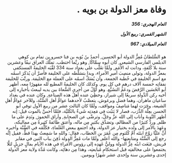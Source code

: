 <h1 dir="rtl">وفاة معز الدولة بن بويه .</h1>

<h5 dir="rtl">العام الهجري:  356

الشهر القمري: ربيع الأول

العام الميلادي: 967</h5>

<p dir="rtl">هو السُّلطانُ مُعِزُّ الدولة أبو الحسين, أحمدُ بنُ بُوَيه بن فنا خسرو بن تمام بن كوهي الديلمي الفارسي الشيعي, كان أبوه سمَّاكًا, وهو ربَّما احتطب. تملَّك العراق نيفًا وعشرين سنة بلا كُلفةٍ، ودانت له الأُمَم, ولَمَّا تغَلَّب على بغداد سنة 334 لقَّبَه الخليفةُ المستكفي بمعزِّ الدولة، وتولى منصِبَ أميرِ الأمراء، وبدا بتسَلُّطه على الخليفة فأصرَّ أن يُذكَرَ اسمُه مع اسمِ الخليفةِ في خُطبة الجمعة، وأن يُسَكَّ اسمُه على العملة مع الخليفة. ورتَّبَ للخليفة نفقاتِه خمسة آلاف درهمٍ في كل يوم. وكذلك كان الخليفةُ المطيع لله مقهورًا معه، أظهر أبو الحُسَين الرَّفضَ ودعَمَ التشَيُّع. وهو أوَّلُ من أجرى السُّعاةَ بين يديه ليبعثَ بأخبارِه إلى أخيه ركن الدَّولةِ سريعًا إلى شيراز، وحظِيَ عنده أهلُ هذه الصناعةِ, وكان عنده في بغداد ساعيان ماهران، وهما فضل وبرغوش، يتعصَّبُ لأحدهما عوامُّ أهلِ السُّنَّة، وللآخر عوامُّ أهلِ الشيعة، وجَرَت لهما مَناصِفُ ومواقف، ولَمَّا كان الثالث عشر من ربيع الأول توفي أبو الحسن بعِلَّة الذَّرَب، فصار لا يَثبُت في مَعِدتِه شَيءٌ بالكُليَّة، فلمَّا أحسَّ بالموت قيل: إنه أظهر التَّوبةَ وأناب إلى الله عزَّ وجَلَّ، وترضَّى عن الصحابةِ, وأراق الخمورَ, ونَدِمَ على ما ظلم, وردَّ كثيرًا من المظالم، وتصَدَّق بكثيرٍ مِن ماله، وأعتق طائفةً كثيرةً مِن مماليكه، وعَهِدَ بالأمر إلى ولده بختيار عز الدولة، وقد اجتمع ببعضِ العُلَماءِ، فكَلَّمَه في السُّنَّة وأخبره أنَّ عليًّا زوَّجَ ابنَتَه أمَّ كُلثوم مِن عُمَرَ بنِ الخطاب، فقال: واللهِ ما سَمِعتُ بهذا قطُّ، فقيل إنَّه رجع إلى السُّنَّة ومتابعتِها- والله أعلم, ولَمَّا مات مُعِزُّ الدولة دُفِنَ بباب التبن في مقابر قريش، فبَعَث ابنُه عِزُّ الدولة ووليُّ عَهدِه إلى رؤوس الأُمَراءِ في هذه الأيام بمالٍ جزيلٍ لئلَّا يجتمعوا على مخالفتِه قبل استحكامِ مُبايعتِه، وهذا مِن دهائِه، وكانت مُدَّة ولاية معز الدولة إحدى وعشرين سنة وإحدى عشر شهرًا ويومين.</p></br>
